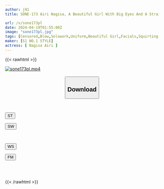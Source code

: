 ```yaml
---
author: j91
title: SONE-173 Airi Nagisa, A Beautiful Girl With Big Eyes And A Straight Shot, Feels So Good! First Time, Experience, 3 Real Orgasms

url: /v/sone173pl
date: 2024-04-19T01:55:00Z
image: "sone173pl.jpg"
tags: [Censored,Blow,Solowork,Uniform,Beautiful Girl,Facials,Squirting	]
maker: [S1 NO.1 STYLE]
actress: [ Nagisa Airi ]
---
```



{{< rawhtml >}}

<div class="video" data-videoid="8OBjKqX3yqSoVgY">
    <a href="javascript:;">
        <img src="/v/sone173pl/sone173pl.jpg" width="WIDTH" height="HEIGHT" alt="sone173pl.mp4" loading="lazy">
    </a>
</div>

<script type="text/javascript" src="https://j91.asia/asset/on-demand-st.js"></script>

<br>
  <link rel="stylesheet" href="https://j91.asia/asset/bs5.css">
  
  <center>
  <button class="btn btn-primary" type="button" data-bs-toggle="collapse" data-bs-target=".multi-collapse" aria-expanded="false" aria-controls="multiCollapseExample1 multiCollapseExample2"><h2>Download</h2></button></center>
</p>
<div class="row">
  <div class="col">
    <div class="collapse multi-collapse" id="multiCollapseExample1">
      <div class="card card-body">
	      	      <br>
<div class="buttons">  
<p><a href="https://streamtape.to/v/8OBjKqX3yqSoVgY" target="_blank"><button class="btn-hover color-3"><i class="fa fa-download"></i> ST</button></a></p>
<p><a href="https://asnwish.com/wpc136d19yep" target="_blank"><button class="btn-hover color-2"><i class="fa fa-download"></i> SW</button></a></p></div>
    </div>
  </div>
</div>
  <div class="col">
    <div class="collapse multi-collapse" id="multiCollapseExample2">
      <div class="card card-body">
	      <br>
<div class="buttons">
<p><a href="https://wolfstream.tv/oblzhtmga01v"><button class="btn-hover color-9"><i class="fa fa-download"></i> WS</button></a></p>
<p><a href="https://filemoon.sx/d/yn4255csu8wd"><button class="btn-hover color-8"><i class="fa fa-download"></i> FM</button></a></p></div>
<br><br>
      </div>
    </div>
  </div>
</div>

{{< /rawhtml >}}